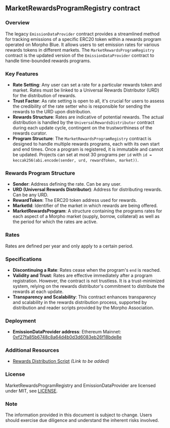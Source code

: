 ## MarketRewardsProgramRegistry contract

### Overview

The legacy `EmissionDataProvider` contract provides a streamlined method for tracking emissions of a specific ERC20 token within a rewards program operated on Morpho Blue. It allows users to set emission rates for various rewards tokens in different markets. The `MarketRewardsProgramRegistry` contract is the updated version of the `EmissionDataProvider` contract to handle time-bounded rewards programs.

### Key Features

- **Rate Setting**: Any user can set a rate for a particular rewards token and market. Rates must be linked to a Universal Rewards Distributor (URD) for the distribution of rewards.
- **Trust Factor**: As rate setting is open to all, it's crucial for users to assess the credibility of the rate setter who is responsible for sending the rewards to the URD upon distribution.
- **Rewards Structure**: Rates are indicative of potential rewards. The actual distribution is handled by the `UniversalRewardsDistributor` contract during each update cycle, contingent on the trustworthiness of the rewards curator.
- **Program Structure**: The `MarketRewardsProgramRegistry` contract is designed to handle multiple rewards programs, each with its own start and end times. Once a program is registered, it is immutable and cannot be updated. Projects can set at most 30 programs per `id` with `id = keccak256(abi.encode(sender, urd, rewardToken, market))`.

### Rewards Program Structure

- **Sender**: Address defining the rate. Can be any user.
- **URD (Universal Rewards Distributor)**: Address for distributing rewards. Can be any URD.
- **RewardToken**: The ERC20 token address used for rewards.
- **MarketId**: Identifier of the market in which rewards are being offered.
- **MarketRewardsProgram**: A structure containing the programs rates for each aspect of a Morpho market (supply, borrow, collateral) as well as the period for which the rates are active.

### Rates

Rates are defined per year and only apply to a certain period.

### Specifications

- **Discontinuing a Rate**: Rates cease when the program's `end` is reached.
- **Validity and Trust**: Rates are effective immediately after a program registration. However, the contract is not trustless. It is a trust-minimized system, relying on the rewards distributor's commitment to distribute the rewards at each update.
- **Transparency and Scalability**: This contract enhances transparency and scalability in the rewards distribution process, supported by distribution and reader scripts provided by the Morpho Association.

### Deployment

- **EmissionDataProvider address**: Ethereum Mainnet: [0xf27fa85b6748c8a64d4b0d3d6083eb26f18bde8e](https://etherscan.io/address/0xf27fa85b6748c8a64d4b0d3d6083eb26f18bde8e)

### Additional Resources

- [Rewards Distribution Script](#) _(Link to be added)_

### License

MarketRewardsProgramRegistry and EmissionDataProvider are licensed under MIT, see [LICENSE](./LICENSE).

### Note

The information provided in this document is subject to change. Users should exercise due diligence and understand the inherent risks involved.
